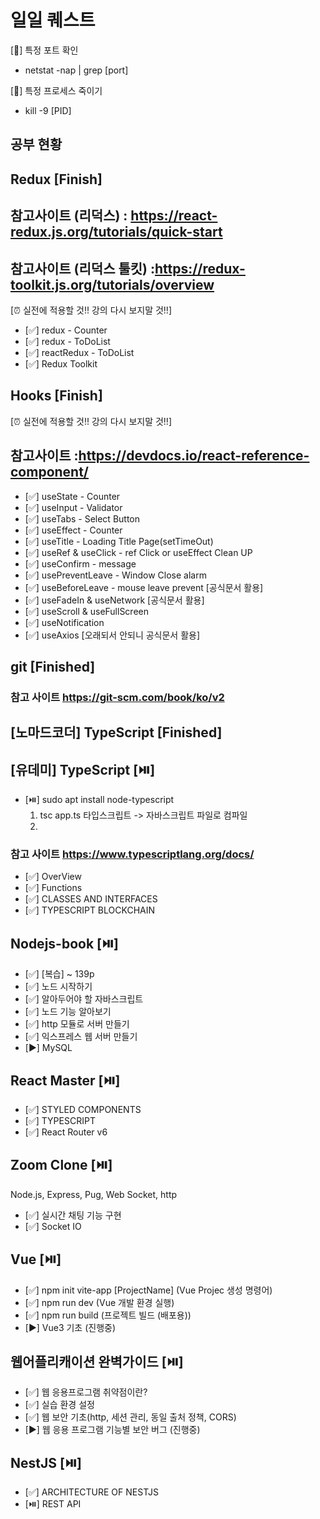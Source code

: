 # 일일 퀘스트

[:sparkling_heart:] 특정 포트 확인

- netstat -nap | grep [port]

[:sparkling_heart:] 특정 프로세스 죽이기

- kill -9 [PID]

## 공부 현황

## Redux [Finish]

## 참고사이트 (리덕스) : https://react-redux.js.org/tutorials/quick-start

## 참고사이트 (리덕스 툴킷) :https://redux-toolkit.js.org/tutorials/overview

[⏰ 실전에 적용할 것!! 강의 다시 보지말 것!!]

- [✅] redux - Counter
- [✅] redux - ToDoList
- [✅] reactRedux - ToDoList
- [✅] Redux Toolkit

## Hooks [Finish]

[⏰ 실전에 적용할 것!! 강의 다시 보지말 것!!]

## 참고사이트 :https://devdocs.io/react-reference-component/

- [✅] useState - Counter
- [✅] useInput - Validator
- [✅] useTabs - Select Button
- [✅] useEffect - Counter
- [✅] useTitle - Loading Title Page(setTimeOut)
- [✅] useRef & useClick - ref Click or useEffect Clean UP
- [✅] useConfirm - message
- [✅] usePreventLeave - Window Close alarm
- [✅] useBeforeLeave - mouse leave prevent [공식문서 활용]
- [✅] useFadeIn & useNetwork [공식문서 활용]
- [✅] useScroll & useFullScreen
- [✅] useNotification
- [✅] useAxios [오래되서 안되니 공식문서 활용]

## git [Finished]

### 참고 사이트 https://git-scm.com/book/ko/v2

## [노마드코더] TypeScript [Finished]

## [유데미] TypeScript [⏯️]

- [⏯️] sudo apt install node-typescript
  1. tsc app.ts 타입스크립트 -> 자바스크립트 파일로 컴파일
  2.

### 참고 사이트 https://www.typescriptlang.org/docs/

- [✅] OverView
- [✅] Functions
- [✅] CLASSES AND INTERFACES
- [✅] TYPESCRIPT BLOCKCHAIN

## Nodejs-book [⏯️]

- [✅] [복습] ~ 139p
- [✅] 노드 시작하기
- [✅] 알아두어야 할 자바스크립트
- [✅] 노드 기능 알아보기
- [✅] http 모듈로 서버 만들기
- [✅] 익스프레스 웹 서버 만들기
- [:arrow_forward:] MySQL

## React Master [⏯️]

- [✅] STYLED COMPONENTS
- [✅] TYPESCRIPT
- [✅] React Router v6

## Zoom Clone [⏯️]

Node.js, Express, Pug, Web Socket, http

- [✅] 실시간 채팅 기능 구현
- [✅] Socket IO

## Vue [⏯️]

- [✅] npm init vite-app [ProjectName] (Vue Projec 생성 명령어)
- [✅] npm run dev (Vue 개발 환경 실행)
- [✅] npm run build (프로젝트 빌드 (배포용))
- [:arrow_forward:] Vue3 기초 (진행중)

## 웹어플리캐이션 완벽가이드 [⏯️]

- [✅] 웹 응용프로그램 취약점이란?
- [✅] 실습 환경 설정
- [✅] 웹 보안 기초(http, 세션 관리, 동일 출처 정책, CORS)
- [:arrow_forward:] 웹 응용 프로그램 기능별 보안 버그 (진행중)

## NestJS [⏯️]

- [✅] ARCHITECTURE OF NESTJS
- [⏯️] REST API
